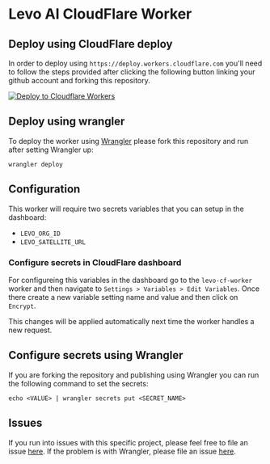 # Levo AI CloudFlare Worker

## Deploy using CloudFlare deploy

In order to deploy using `https://deploy.workers.cloudflare.com` you'll need to follow the steps provided after clicking the following button linking your github account and forking this repository.

[![Deploy to Cloudflare Workers](https://deploy.workers.cloudflare.com/button)](https://deploy.workers.cloudflare.com/?url=https://github.com/levoai/cf-worker)


## Deploy using wrangler

To deploy the worker using [Wrangler](https://github.com/cloudflare/wrangler) please fork this repository and run after setting Wrangler up:

`wrangler deploy`

## Configuration

This worker will require two secrets variables that you can setup in the dashboard:

* `LEVO_ORG_ID`
* `LEVO_SATELLITE_URL`

### Configure secrets in CloudFlare dashboard

For configureing this variables in the dashboard go to the `levo-cf-worker` worker and then navigate to `Settings > Variables > Edit Variables`. Once there create a new variable setting name and value and then click on `Encrypt`.

This changes will be applied automatically next time the worker handles a new request.


## Configure secrets using Wrangler

If you are forking the repository and publishing using Wrangler you can run the following command to set the secrets:

`echo <VALUE> | wrangler secrets put <SECRET_NAME>`

## Issues

If you run into issues with this specific project, please feel free to file an issue [here](https://github.com/levoai/cf-worker/issues). If the problem is with Wrangler, please file an issue [here](https://github.com/cloudflare/wrangler/issues).

